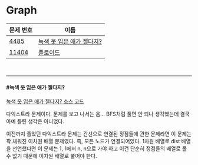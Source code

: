 # Graph

| 문제 번호                                      | 이름                                                    |
| ---------------------------------------------- | ------------------------------------------------------- |
| [4485](https://www.acmicpc.net/problem/4485)   | [녹색 옷 입은 애가 젤다지?](#녹색-옷-입은-애가-젤다지?) |
| [11404](https://www.acmicpc.net/problem/11404) | [플로이드](#플로이드)                                   |

<br>

<hr>

#### #녹색 옷 입은 애가 젤다지?

[녹색 옷 입은 애가 젤다지? 소스 코드](https://github.com/hjyeon-n/Algorithm_study/blob/master/BOJ/2021.05/Solution_4485.java)

다익스트라 문제이다. 문제를 보고 나서는 음... BFS처럼 풀면 안 되나 생각했는데 결국 아예 틀린 생각은 아니었다.

이전까지 풀었던 다익스트라 문제는 간선으로 연결된 정점들에 관한 문제라면 이 문제는 꽉 채워진 이차원 배열 문제였다. 즉, 모든 노드가 연결되어있다. 1차원 배열로 dist 배열을 선언했다면 이 문제는 1, 1에서 n, n으로 가야 하고 이건 단순히 정점들의 배열로 풀 수 없기 때문에 이차원 배열로 풀어야 한다.

<br>
